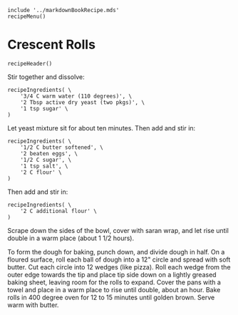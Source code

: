 ~~~ markdown-script
include '../markdownBookRecipe.mds'
recipeMenu()
~~~

# Crescent Rolls

~~~ markdown-script
recipeHeader()
~~~

Stir together and dissolve:

~~~ markdown-script
recipeIngredients( \
    '3/4 C warm water (110 degrees)', \
    '2 Tbsp active dry yeast (two pkgs)', \
    '1 tsp sugar' \
)
~~~

Let yeast mixture sit for about ten minutes. Then add and stir in:

~~~ markdown-script
recipeIngredients( \
    '1/2 C butter softened', \
    '2 beaten eggs', \
    '1/2 C sugar', \
    '1 tsp salt', \
    '2 C flour' \
)
~~~

Then add and stir in:

~~~ markdown-script
recipeIngredients( \
    '2 C additional flour' \
)
~~~

Scrape down the sides of the bowl, cover with saran wrap, and let rise until double in a warm place
(about 1 1/2 hours).

To form the dough for baking, punch down, and divide dough in half. On a floured surface, roll each
ball of dough into a 12" circle and spread with soft butter. Cut each circle into 12 wedges (like
pizza). Roll each wedge from the outer edge towards the tip and place tip side down on a lightly
greased baking sheet, leaving room for the rolls to expand. Cover the pans with a towel and place in
a warm place to rise until double, about an hour. Bake rolls in 400 degree oven for 12 to 15 minutes
until golden brown. Serve warm with butter.
